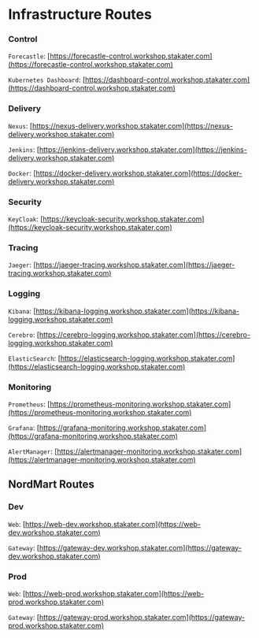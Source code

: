 # Infrastructure Routes

### Control

`Forecastle`: [https://forecastle-control.workshop.stakater.com](https://forecastle-control.workshop.stakater.com)

`Kubernetes Dashboard`: [https://dashboard-control.workshop.stakater.com](https://dashboard-control.workshop.stakater.com)


### Delivery
`Nexus`: [https://nexus-delivery.workshop.stakater.com](https://nexus-delivery.workshop.stakater.com)

`Jenkins`: [https://jenkins-delivery.workshop.stakater.com](https://jenkins-delivery.workshop.stakater.com)

`Docker`: [https://docker-delivery.workshop.stakater.com](https://docker-delivery.workshop.stakater.com)

### Security

`KeyCloak`: [https://keycloak-security.workshop.stakater.com](https://keycloak-security.workshop.stakater.com) 

### Tracing

`Jaeger`: [https://jaeger-tracing.workshop.stakater.com](https://jaeger-tracing.workshop.stakater.com)

### Logging

`Kibana`: [https://kibana-logging.workshop.stakater.com](https://kibana-logging.workshop.stakater.com)

`Cerebro`: [https://cerebro-logging.workshop.stakater.com](https://cerebro-logging.workshop.stakater.com)

`ElasticSearch`: [https://elasticsearch-logging.workshop.stakater.com](https://elasticsearch-logging.workshop.stakater.com)

### Monitoring

`Prometheus`: [https://prometheus-monitoring.workshop.stakater.com](https://prometheus-monitoring.workshop.stakater.com)

`Grafana`: [https://grafana-monitoring.workshop.stakater.com](https://grafana-monitoring.workshop.stakater.com)

`AlertManager`: [https://alertmanager-monitoring.workshop.stakater.com](https://alertmanager-monitoring.workshop.stakater.com)

## NordMart Routes

### Dev

`Web`: [https://web-dev.workshop.stakater.com](https://web-dev.workshop.stakater.com)

`Gateway`: [https://gateway-dev.workshop.stakater.com](https://gateway-dev.workshop.stakater.com)

### Prod

`Web`: [https://web-prod.workshop.stakater.com](https://web-prod.workshop.stakater.com)

`Gateway`: [https://gateway-prod.workshop.stakater.com](https://gateway-prod.workshop.stakater.com)
